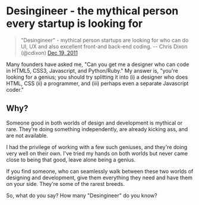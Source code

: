 # Desingineer - the mythical person every startup is looking for

> "Desingineer" - mythical person startups are looking for who can do UI, UX and also excellent front-and back-end coding. -- Chris Dixon (@cdixon) [Dec 19, 2011](https://twitter.com/cdixon/statuses/148896542462455808)

Many founders have asked me, "Can you get me a designer who can code in HTML5, CSS3, Javascript, and Python/Ruby." My answer is, "you're looking for a genius; you should try splitting it into (i) a designer who does HTML, CSS (ii) a programmer, and (iii) perhaps even a separate Javascript coder."

## Why?

Someone good in both worlds of design and development is mythical or rare. They're doing something independently, are already kicking ass, and are not available.

I had the privilege of working with a few such geniuses, and they're doing very well on their own. I've tried my hands on both worlds but never came close to being that good, leave alone being a genius.

If you find someone, who can seamlessly walk between these two worlds of designing and development, give them everything they need and have them on your side. They're some of the rarest breeds.

So, what do you say? How many "Desingineer" do you know?